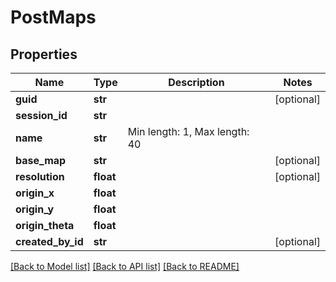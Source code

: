 # PostMaps

## Properties
Name | Type | Description | Notes
------------ | ------------- | ------------- | -------------
**guid** | **str** |  | [optional] 
**session_id** | **str** |  | 
**name** | **str** | Min length: 1, Max length: 40 | 
**base_map** | **str** |  | [optional] 
**resolution** | **float** |  | [optional] 
**origin_x** | **float** |  | 
**origin_y** | **float** |  | 
**origin_theta** | **float** |  | 
**created_by_id** | **str** |  | [optional] 

[[Back to Model list]](../README.md#documentation-for-models) [[Back to API list]](../README.md#documentation-for-api-endpoints) [[Back to README]](../README.md)


